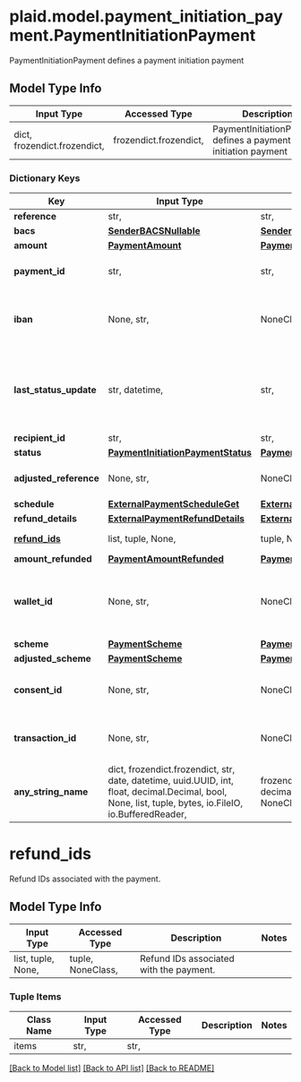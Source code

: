 # plaid.model.payment_initiation_payment.PaymentInitiationPayment

PaymentInitiationPayment defines a payment initiation payment

## Model Type Info
Input Type | Accessed Type | Description | Notes
------------ | ------------- | ------------- | -------------
dict, frozendict.frozendict,  | frozendict.frozendict,  | PaymentInitiationPayment defines a payment initiation payment | 

### Dictionary Keys
Key | Input Type | Accessed Type | Description | Notes
------------ | ------------- | ------------- | ------------- | -------------
**reference** | str,  | str,  | A reference for the payment. | 
**bacs** | [**SenderBACSNullable**](SenderBACSNullable.md) | [**SenderBACSNullable**](SenderBACSNullable.md) |  | 
**amount** | [**PaymentAmount**](PaymentAmount.md) | [**PaymentAmount**](PaymentAmount.md) |  | 
**payment_id** | str,  | str,  | The ID of the payment. Like all Plaid identifiers, the &#x60;payment_id&#x60; is case sensitive. | 
**iban** | None, str,  | NoneClass, str,  | The International Bank Account Number (IBAN) for the sender, if specified in the &#x60;/payment_initiation/payment/create&#x60; call. | 
**last_status_update** | str, datetime,  | str,  | The date and time of the last time the &#x60;status&#x60; was updated, in IS0 8601 format | value must conform to RFC-3339 date-time
**recipient_id** | str,  | str,  | The ID of the recipient | 
**status** | [**PaymentInitiationPaymentStatus**](PaymentInitiationPaymentStatus.md) | [**PaymentInitiationPaymentStatus**](PaymentInitiationPaymentStatus.md) |  | 
**adjusted_reference** | None, str,  | NoneClass, str,  | The value of the reference sent to the bank after adjustment to pass bank validation rules. | [optional] 
**schedule** | [**ExternalPaymentScheduleGet**](ExternalPaymentScheduleGet.md) | [**ExternalPaymentScheduleGet**](ExternalPaymentScheduleGet.md) |  | [optional] 
**refund_details** | [**ExternalPaymentRefundDetails**](ExternalPaymentRefundDetails.md) | [**ExternalPaymentRefundDetails**](ExternalPaymentRefundDetails.md) |  | [optional] 
**[refund_ids](#refund_ids)** | list, tuple, None,  | tuple, NoneClass,  | Refund IDs associated with the payment. | [optional] 
**amount_refunded** | [**PaymentAmountRefunded**](PaymentAmountRefunded.md) | [**PaymentAmountRefunded**](PaymentAmountRefunded.md) |  | [optional] 
**wallet_id** | None, str,  | NoneClass, str,  | The EMI (E-Money Institution) wallet that this payment is associated with, if any. This wallet is used as an intermediary account to enable Plaid to reconcile the settlement of funds for Payment Initiation requests. | [optional] 
**scheme** | [**PaymentScheme**](PaymentScheme.md) | [**PaymentScheme**](PaymentScheme.md) |  | [optional] 
**adjusted_scheme** | [**PaymentScheme**](PaymentScheme.md) | [**PaymentScheme**](PaymentScheme.md) |  | [optional] 
**consent_id** | None, str,  | NoneClass, str,  | The payment consent ID that this payment was initiated with. Is present only when payment was initiated using the payment consent. | [optional] 
**transaction_id** | None, str,  | NoneClass, str,  | The transaction ID that this payment is associated with, if any. This is present only when a payment was initiated using virtual accounts. | [optional] 
**any_string_name** | dict, frozendict.frozendict, str, date, datetime, uuid.UUID, int, float, decimal.Decimal, bool, None, list, tuple, bytes, io.FileIO, io.BufferedReader,  | frozendict.frozendict, str, decimal.Decimal, BoolClass, NoneClass, tuple, bytes, FileIO | any string name can be used but the value must be the correct type | [optional]

# refund_ids

Refund IDs associated with the payment.

## Model Type Info
Input Type | Accessed Type | Description | Notes
------------ | ------------- | ------------- | -------------
list, tuple, None,  | tuple, NoneClass,  | Refund IDs associated with the payment. | 

### Tuple Items
Class Name | Input Type | Accessed Type | Description | Notes
------------- | ------------- | ------------- | ------------- | -------------
items | str,  | str,  |  | 

[[Back to Model list]](../../README.md#documentation-for-models) [[Back to API list]](../../README.md#documentation-for-api-endpoints) [[Back to README]](../../README.md)

